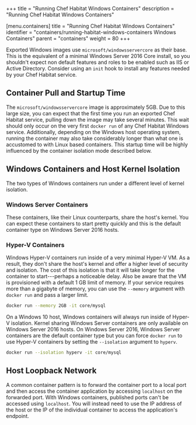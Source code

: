 +++
title = "Running Chef Habitat Windows Containers"
description = "Running Chef Habitat Windows Containers"


[menu.containers]
    title = "Running Chef Habitat Windows Containers"
    identifier = "containers/running-habitat-windows-containers Windows Containers"
    parent = "containers"
    weight = 80
+++

Exported Windows images use `microsoft/windowsservercore` as their base. This is the equivalent of a minimal Windows Server 2016 Core install, so you shouldn't expect non default features and roles to be enabled such as IIS or Active Directory. Consider using an `init` hook to install any features needed by your Chef Habitat service.

## Container Pull and Startup Time

The `microsoft/windowsservercore` image is approximately 5GB. Due to this large size, you can expect that the first time you run an exported Chef Habitat service, pulling down the image may take several minutes. This wait should only occur on the very first `docker run` of any Chef Habitat Windows service. Additionally, depending on the Windows host operating system, running the container may also take considerably longer than what one is accustomed to with Linux based containers. This startup time will be highly influenced by the container isolation mode described below.

## Windows Containers and Host Kernel Isolation

The two types of Windows containers run under a different level of kernel isolation.

### Windows Server Containers

These containers, like their Linux counterparts, share the host's kernel. You can expect these containers to start pretty quickly and this is the default container type on Windows Server 2016 hosts.

### Hyper-V Containers

Windows Hyper-V containers run inside of a very minimal Hyper-V VM. As a result, they don't share the host's kernel and offer a higher level of security and isolation. The cost of this isolation is that it will take longer for the container to start---perhaps a noticeable delay. Also be aware that the VM is provisioned with a default 1 GB limit of memory. If your service requires more than a gigabyte of memory, you can use the `--memory` argument with `docker run` and pass a larger limit.

```bash
docker run --memory 2GB -it core/mysql
```

On a Windows 10 host, Windows containers will always run inside of Hyper-V isolation. Kernel sharing Windows Server containers are only available on Windows Server 2016 hosts. On Windows Server 2016, Windows Server containers are the default container type but you can force `docker run` to use Hyper-V containers by setting the `--isolation` argument to `hyperv`.

```bash
docker run --isolation hyperv -it core/mysql
```

## Host Loopback Network

A common container pattern is to forward the container port to a local port and then access the container application by accessing `localhost` on the forwarded port. With Windows containers, published ports can't be accessed using `localhost`. You will instead need to use the IP address of the host or the IP of the individual container to access the application's endpoint.
